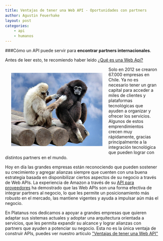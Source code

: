```yaml
---
title: Ventajas de tener una Web API - Oportunidades con partners
author: Agustin Feuerhake
layout: post
categories:
    - api
    - humanos
---
```

###Cómo un API puede servir para **encontrar partners internacionales**.

Antes de leer esto, te recomiendo haber leido [¿Qué es una Web Api?][1]

<img src="/images/monkeys-partnering.jpg" style="float:left;width:300px;margin:20px;" alt="Fotografía gentileza de www.kewlwallpapers.com/wallpaper/two-monkeys/"/>

Solo en 2012 se crearon 67.000 empresas en Chile. Ya no es necesario tener un gran capital para acceder a miles de clientes y plataformas tecnológicas que ayuden a organizar y ofrecer los servicios. Algunos de estos emprendimientos crecen muy rápidamente, gracias principalmente a la integración tecnológica que pueden lograr con distintos partners en el mundo.  

Hoy en día las grandes empresas están reconociendo que pueden sostener su crecimiento y agregar alianzas siempre que cuenten con una buena estrategia basada en disponibilizar ciertos aspectos de su negocio a través de Web APIs. La experiencia de Amazon a través de su [API para proveedores][2] ha demostrado que las Web APIs son una forma efectiva de integrar partners al negocio, lo que les permite un posicionamiento más robusto en el mercado, las mantiene vigentes y ayuda a impulsar aún más el negocio.

En Platanus nos dedicamos a apoyar a grandes empresas que quieren adaptar sus sistemas actuales y adoptar una arquitectura orientada a servicios, que les permita expandir su alcance y lograr alianzas con partners que ayuden a potenciar su negocio. Esta no es la única ventaja de construir APIs, puedes ver nuestro artículo ["Ventajas de tener una Web API"][3]

[1]: #
[2]: https://sellercentral.amazon.com/gp/mws/faq.html
[3]: #
[4]: http://www.walmartlabs.com/platform/